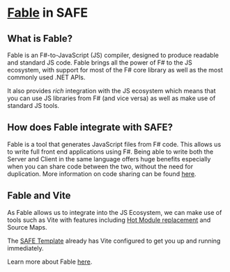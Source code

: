 # [Fable](http://fable.io/) in SAFE

## What is Fable?


Fable is an F#-to-JavaScript (JS) compiler, designed to produce readable and standard JS code. Fable brings all the power of F# to the JS ecosystem, with support for most of the F# core library as well as the most commonly used .NET APIs.

It also provides *rich* integration with the JS ecosystem which means that you can use JS libraries from F# (and vice versa) as well as make use of standard JS tools.

## How does Fable integrate with SAFE?

Fable is a tool that generates JavaScript files from F# code. This allows us to write full front end applications using F#. Being able to write both the Server and Client in the same language offers huge benefits especially when you can share code between the two, without the need for duplication. More information on code sharing can be found [here](../feature-clientserver).

## Fable and Vite

As Fable allows us to integrate into the JS Ecosystem, we can make use of tools such as Vite with features including [Hot Module replacement](feature-hmr.md) and Source Maps.

The [SAFE Template](template-overview.md) already has Vite configured to get you up and running immediately.

Learn more about Fable [here](http://fable.io/).
